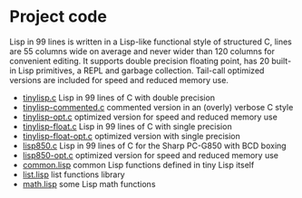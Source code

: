 # Project code

Lisp in 99 lines is written in a Lisp-like functional style of structured C, lines are 55 columns wide on average and never wider than 120 columns for convenient editing.  It supports double precision floating point, has 20 built-in Lisp primitives, a REPL and garbage collection.  Tail-call optimized versions are included for speed and reduced memory use.

- [tinylisp.c](src/tinylisp.c) Lisp in 99 lines of C with double precision
- [tinylisp-commented.c](src/tinylisp-commented.c) commented version in an (overly) verbose C style
- [tinylisp-opt.c](src/tinylisp-opt.c) optimized version for speed and reduced memory use
- [tinylisp-float.c](tinylisp-float.c) Lisp in 99 lines of C with single precision
- [tinylisp-float-opt.c](tinylisp-float-opt.c) optimized version with single precision
- [lisp850.c](src/lisp850.c) Lisp in 99 lines of C for the Sharp PC-G850 with BCD boxing
- [lisp850-opt.c](src/lisp850-opt.c) optimized version for speed and reduced memory use
- [common.lisp](src/common.lisp) common Lisp functions defined in tiny Lisp itself
- [list.lisp](src/list.lisp) list functions library
- [math.lisp](src/math.lisp) some Lisp math functions
